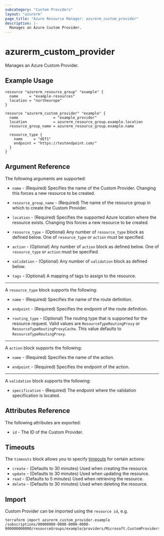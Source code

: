 ```yaml
---
subcategory: "Custom Providers"
layout: "azurerm"
page_title: "Azure Resource Manager: azurerm_custom_provider"
description: |-
  Manages an Azure Custom Provider.
---
```


# azurerm_custom_provider

Manages an Azure Custom Provider.

## Example Usage

```hcl
resource "azurerm_resource_group" "example" {
  name     = "example-resources"
  location = "northeurope"
}

resource "azurerm_custom_provider" "example" {
  name                = "example_provider"
  location            = azurerm_resource_group.example.location
  resource_group_name = azurerm_resource_group.example.name

  resource_type {
    name     = "dEf1"
    endpoint = "https://testendpoint.com/"
  }
}
```

## Argument Reference

The following arguments are supported:

* `name` - (Required) Specifies the name of the Custom Provider. Changing this forces a new resource to be created.

* `resource_group_name` - (Required) The name of the resource group in which to create the Custom Provider.

* `location` - (Required) Specifies the supported Azure location where the resource exists. Changing this forces a new resource to be created.

* `resource_type` - (Optional) Any number of `resource_type` block as defined below. One of `resource_type` or `action` must be specified.

* `action` - (Optional) Any number of `action` block as defined below. One of `resource_type` or `action` must be specified.

* `validation` - (Optional) Any number of `validation` block as defined below.

* `tags` - (Optional) A mapping of tags to assign to the resource.

---

A `resource_type` block supports the following:

* `name` - (Required) Specifies the name of the route definition. 

* `endpoint` - (Required) Specifies the endpoint of the route definition. 

* `routing_type` - (Optional) The routing type that is supported for the resource request. Valid values are `ResourceTypeRoutingProxy` or `ResourceTypeRoutingProxyCache`. This value defaults to `ResourceTypeRoutingProxy`. 

---

A `action` block supports the following:

* `name` - (Required) Specifies the name of the action. 

* `endpoint` - (Required) Specifies the endpoint of the action. 

---

A `validation` block supports the following:

* `specification` - (Required) The endpoint where the validation specification is located. 

## Attributes Reference

The following attributes are exported:

* `id` - The ID of the Custom Provider.

## Timeouts

The `timeouts` block allows you to specify [timeouts](https://www.terraform.io/docs/configuration/resources.html#timeouts) for certain actions:

* `create` - (Defaults to 30 minutes) Used when creating the resource.
* `update` - (Defaults to 30 minutes) Used when updating the resource.
* `read`   - (Defaults to 5 minutes) Used when retrieving the resource.
* `delete` - (Defaults to 30 minutes) Used when deleting the resource.

## Import

Custom Provider can be imported using the `resource id`, e.g.

```shell
terraform import azurerm_custom_provider.example /subscriptions/00000000-0000-0000-0000-000000000000/resourceGroups/example/providers/Microsoft.CustomProviders/resourceProviders/example
```
